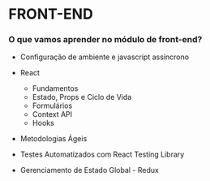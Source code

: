 # FRONT-END

### O que vamos aprender no módulo de front-end?

- Configuração de ambiente e javascript assíncrono

- React
  - Fundamentos
  - Estado, Props e Ciclo de Vida
  - Formulários
  - Context API
  - Hooks

- Metodologias Ágeis

- Testes Automatizados com React Testing Library

- Gerenciamento de Estado Global - Redux
